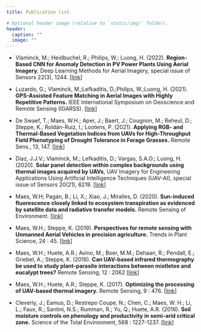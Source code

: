 ```yaml
---
title: Publication list

# Optional header image (relative to `static/img/` folder).
header:
  caption: ""
  image: ""
---
```


- Vlaminck, M.; Heidbuchel, R.; Philips, W.; Luong, H. (2022). **Region-Based CNN for Anomaly Detection in PV Power Plants Using Aerial Imagery**, Deep Learning Methods for Aerial Imagery, special issue of Sensors 22(3), 1244. [[link](https://www.mdpi.com/1424-8220/22/3/1244)]

- Luzardo, G.; Vlaminck, M.;Lefkaditis, D.;Philips, W.;Luong, H. (2021). **GPS-Assisted Feature Matching in Aerial Images with Highly Repetitive Patterns.** IEEE International Symposium on Geoscience and Remote Sensing (IGARSS). [[link](https://biblio.ugent.be/publication/8710132)]

- De Swaef, T.; Maes, W.H.; Aper, J.; Baert, J.; Cougnon, M.; Reheul, D.; Steppe, K.; Roldán-Ruiz, I.; Lootens, P. (2021). **Applying RGB- and Thermal-Based Vegetation Indices from UAVs for High-Throughput Field Phenotyping of Drought Tolerance in Forage Grasses.** Remote Sens., 13, 147. [[link](https://doi.org/10.3390/rs13010147)]

- Diaz, J.J.V.; Vlaminck, M.; Lefkaditis, D.; Vargas, S.A.O.; Luong, H. (2020). **Solar panel detection within complex backgrounds using thermal images acquired by UAVs**, UAV Imagery for Engineering Applications Using Artificial Intelligence Techniques (UAV-AI), special issue of Sensors 20(21), 6219. [[link](https://www.mdpi.com/1424-8220/20/21/6219)]

- Maes, W.H; Pagán, B.; Li, X.; Xiao, J.; Miralles, D. (2020). **Sun-induced fluorescence closely linked to ecosystem transpiration as evidenced by satellite data and radiative transfer models.** Remote Sensing of Environment. [[link](http://doi.org/10.1016/j.rse.2020.112030)]

- Maes, W.H.; Steppe, K. (2019). **Perspectives for remote sensing with Unmanned Aerial Vehicles in precision agriculture.** Trends in Plant Science, 24 &#58; 45. [[link](https://doi.org/10.1016/j.tplants.2018.11.007)]

- Maes, W.H.; Huete, A.R.; Avino, M.; Boer, M.M.; Dehaan, R.; Pendall, E.; Griebel, A.; Steppe, K. (2018). **Can UAV-based infrared thermography be used to study plant-parasite interactions between mistletoe and eucalypt trees?** Remote Sensing, 12 &#58; 2062 [[link](https://doi.org/10.3390/rs10122062)]

- Maes, W.H.; Huete, A.R.; Steppe, K. (2017). **Optimizing the processing of UAV-based thermal imagery.** Remote Sensing, 9 &#58; 476. [[link](https://doi.org/10.3390/rs9050476)]

- Cleverly, J.; Eamus, D.; Restrepo Coupe, N.; Chen, C.; Maes, W. H.; Li, L.; Faux, R.; Santini, N.S.; Rumman, R.; Yu, Q.; Huete, A.R. (2016). **Soil moisture controls on phenology and productivity in semi-arid critical zone.** Science of the Total Environment, 568 &#58; 1227-1237. [[link](https://doi.org/10.1016/j.scitotenv.2016.05.142)]